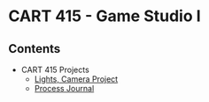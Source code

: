 # CART 415 - Game Studio I


## Contents

- CART 415 Projects
  - [Lights, Camera Project](https://github.com/caffeinatedstudent/CART415/tree/Lights%2C-Camera-Project)
  - [Process Journal](https://github.com/caffeinatedstudent/CART415/wiki/Progress-Journal)
